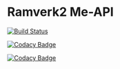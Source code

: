 # Ramverk2 Me-API

[![Build Status](https://travis-ci.org/OllieJohnsson/ramverk2-me-api.svg?branch=master)](https://travis-ci.org/OllieJohnsson/ramverk2-me-api)

[![Codacy Badge](https://api.codacy.com/project/badge/Grade/b001c1885e6d463ca52ec6939a94709d)](https://www.codacy.com/app/OllieJohnsson/ramverk2-me-api?utm_source=github.com&amp;utm_medium=referral&amp;utm_content=OllieJohnsson/ramverk2-me-api&amp;utm_campaign=Badge_Grade)

[![Codacy Badge](https://api.codacy.com/project/badge/Coverage/b001c1885e6d463ca52ec6939a94709d)](https://www.codacy.com/app/OllieJohnsson/ramverk2-me-api?utm_source=github.com&utm_medium=referral&utm_content=OllieJohnsson/ramverk2-me-api&utm_campaign=Badge_Coverage)
